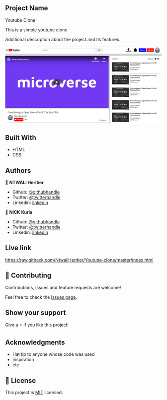 
## Project Name
Youtube Clone

This is a simple youtube clone

Additional description about the project and its features.

![screenshot](./app_screenshot.PNG)

## Built With
 
 - HTML
 - CSS

## Authors

👤 **NTWALI Heritier**

- Github: [@githubhandle](https://github.com/NtwaliHeritier)
- Twitter: [@twitterhandle](https://twitter.com/NtwaliHeritier)
- Linkedin: [linkedin](https://www.linkedin.com/in/ntwaliheritier/)

👤 **NICK Kuria**

- Github: [@githubhandle](https://github.com/Nkuria)
- Twitter: [@twitterhandle](https://twitter.com/Nkuria3)
- Linkedin: [linkedin](https://linkedin.com/in/nick-kuria-a148931a9)

## Live link

https://raw.githack.com/NtwaliHeritier/Youtube-clone/master/index.html

## 🤝 Contributing

Contributions, issues and feature requests are welcome!

Feel free to check the [issues page](issues/).

## Show your support

Give a ⭐️ if you like this project!

## Acknowledgments

- Hat tip to anyone whose code was used
- Inspiration
- etc

## 📝 License

This project is [MIT](lic.url) licensed.
